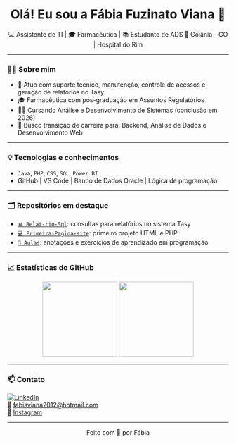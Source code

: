 <h1 align="center">Olá! Eu sou a Fábia Fuzinato Viana 👋</h1>

<p align="center">
💻 Assistente de TI | 🎓 Farmacêutica | 📚 Estudante de ADS  
📍 Goiânia - GO | Hospital do Rim  
</p>

---

### 👩‍💼 Sobre mim

- 💼 Atuo com suporte técnico, manutenção, controle de acessos e geração de relatórios no Tasy
- 🎓 Farmacêutica com pós-graduação em Assuntos Regulatórios
- 👩‍💻 Cursando Análise e Desenvolvimento de Sistemas (conclusão em 2026)
- 🧠 Busco transição de carreira para: Backend, Análise de Dados e Desenvolvimento Web

---

### 💡 Tecnologias e conhecimentos

- `Java`, `PHP`, `CSS`, `SQL`, `Power BI`
- GitHub | VS Code | Banco de Dados Oracle | Lógica de programação

---

### 🗂️ Repositórios em destaque

- [`📊 Relat-rio-Sql`](https://github.com/fabiabf/Relat-rio-Sql): consultas para relatórios no sistema Tasy
- [`💻 Primeira-Pagina-site`](https://github.com/fabiabf/Primeira-Pagina-site): primeiro projeto HTML e PHP
- [`📘 Aulas`](https://github.com/fabiabf/aulas): anotações e exercícios de aprendizado em programação

---

### 📈 Estatísticas do GitHub

<div align="center">
  <img height="170" src="https://github-readme-stats.vercel.app/api?username=fabiabf&show_icons=true&theme=radical" />
  <img height="170" src="https://github-readme-stats.vercel.app/api/top-langs/?username=fabiabf&layout=compact&theme=radical" />
</div>

---

### 📫 Contato

[![LinkedIn](https://img.shields.io/badge/LinkedIn-Fábia%20Fuzinato-blue?style=flat&logo=linkedin)](https://www.linkedin.com/in/fábia-fuzinato)  
📧 fabiaviana2012@hotmail.com  
📸 [Instagram](https://www.instagram.com/fabia_lucianoviana)

---

<p align="center">
Feito com 💙 por Fábia
</p>
